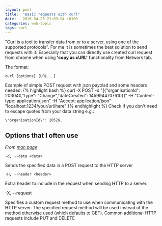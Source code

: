 ```yaml
---
layout: post
title:  "Basic requests with curl"
date:   2016-04-25 21:09:24 +0100
categories: web-tools
tags: curl
---
```

"Curl is a tool to transfer data from or to a server, using one of the supported protocols". For me it is sometimes the best solution to send requests with it. Especially that you can directly use created curl request from chrome when using **'copy as cURL'** functionality from Network tab.

The format:

	curl [options] [URL...]

Example of simple POST request with json payolad and some headers needed:
{% highlight bash %}
	curl -X POST -d "[{"organisationId": 203040,"type": "Change","dateCreated": 1459944707610}]"
	 -H "Content-type: application/json"
	 -H "Accept: application/json" "localhost:1234/your/url/here"
{% endhighlight %}
Check if you don't need to escape quotes from your data string e.g.:

	\"organisationId\": 20526,

## Options that I often use
_From [man page](https://curl.haxx.se/docs/manpage.html)_

	-d, --data <data>

Sends the specified data in a POST request to the HTTP server

	-H, --header <header>

Extra header to include in the request when sending HTTP to a server. 

-X, --request <command>

Specifies a custom request method to use when communicating with the HTTP server. The specified request method will be used instead of the method otherwise used (which defaults to GET). Common additional HTTP requests include PUT and DELETE